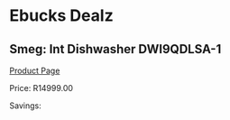 
# Ebucks Dealz
## Smeg: Int Dishwasher DWI9QDLSA-1
[Product Page](https://www.ebucks.com/web/shop/productSelected.do?prodId=316730110&catId=1196429345)

Price: R14999.00

Savings: 


	